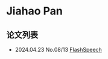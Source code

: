 # Jiahao Pan

## 论文列表

- 2024.04.23 No.08/13 [FlashSpeech](../Models/Diffusion/2024.04.23_FlashSpeech.md)